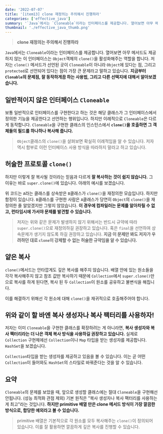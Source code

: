 ```yaml
---
date: '2022-07-07'
title: '[item13] clone 재정의는 주의해서 진행하라'
categories: ['effective_java']
summary: '`Java`에서는 `Cloneable`이라는 인터페이스를 제공합니다. 열어보면 아무 메서드도 제공하지 않는 이 인터페이스는 `Object`객체의 `clone()`을 활성화해주는 역할을 합니다.'
thumbnail: './effective_java_thumb.png'
---
```


> **clone 재정의는 주의해서 진행하라**

`Java`에서는 `Cloneable`이라는 인터페이스를 제공합니다. 열어보면 아무 메서드도 제공하지 않는 이 인터페이스는 `Object`객체의 `clone()`을 활성화해주는 역할을 합니다. 저자는 `clone()` 메서드가 선언된 곳이 `Cloneable`이 아니라 `Object`에 있다는 점, 그리고 `protected`로 선언되어 있다는 점이 가장 큰 문제라고 말하고 있습니다. **지금부터 `Clonable`의 문제점, 잘 동작하게끔 하는 사용법, 그리고 다른 선택지에 대해서 알아보겠습니다.**

## 일반적이지 않은 인터페이스 `Cloneable`
보통 일반적으로 인터페이스를 구현한다고 하는 것은 해당 클래스가 그 인터페이스에서 정의한 기능을 제공한다고 선언하는 행위입니다. 하지만 이례적으로 `Cloneable`은 다르게 동작합니다. `Cloneable`을 구현한 클래스의 인스턴스에서 **`clone()`을 호출하면 그 객체들의 필드를 하나하나 복사해 줍니다.**

> `Object`클래스의 `clone()`을 살펴보면 확실히 이례적임을 알 수 있습니다. 저자 역시 함부로 이런 인터페이스 사용 방식을 따라하지 말라고 하고 있습니다.

## 허술한 프로토콜 `clone()`
하지만 이렇게 잘 복사될 것이라는 믿음과 다르게 **잘 복사하는 것이 쉽지 않습니다.** 그 이유는 바로 `super.clone()`에 있습니다. 아래의 예시를 보겠습니다.

<script src="https://gist.github.com/gusah009/2456f65f9168b6fffcb262e315afe07a.js"></script>

<script src="https://gist.github.com/gusah009/4e21a16344ef4c6fec07c6d94d3cb497.js"></script>

위 코드는 `A`라는 클래스를 상속받은 `B`클래스가 `clone()`을 재정의한 모습입니다. 하지만 함정이 있습니다. `B`클래스를 구현한 사람은 `A`클래스가 당연히 `Object`의 `clone()`을 재정의한 줄 알았겠지만 그렇지 않았습니다. **이 경우에 컴파일러는 문제를 알아차릴 수 없고, 런타임시에 가서야 문제를 발견할 수 있습니다.**

> 저자는 위와 같은 문제가 발생하지 않기 위해서는 반드시 규약에 따라 `super.clone()`으로 재정의하길 권장하고 있습니다. 혹은 `final`을 선언하여 상속문제가 생기지 않도록 하길 권장하고 있습니다. **지금 이 문제만 봐도 저자가 우려하던 대로 `clone`이 강제할 수 없는 허술한 규약임을 알 수 있습니다.**

## 얕은 복사
`clone()`메서드는 안타깝게도 깊은 복사를 해주지 않습니다. 배열 안에 있는 원소들을 각각 복사해주지 않고 참조 값만 복사하기 때문에 `Collection`에서 `super.clone()`만으로 복사를 하게 된다면, 복사 된 두 `Collection`이 원소를 공유하고 불변식을 해칩니다.

이를 해결하기 위해선 각 원소에 대해 `clone()`을 재귀적으로 호출해주어야 합니다.

## 위와 같이 할 바엔 복사 생성자나 복사 팩터리를 사용하자!
저자는 이미 `Cloneable`을 구현한 클래스를 확장하려는 게 아니라면, **복사 생성자와 복사 팩터리라는 더 나은 객체 복사 방식을 사용하길 권장하고 있습니다.** 실제로 `Collection` 구현체에선 `Collection`이나 `Map` 타입을 받는 생성자를 제공합니다. `HashSet`을 보겠습니다.

<script src="https://gist.github.com/gusah009/f37bccda6a761f0011ce2ca149c84adc.js"></script>

`Collection`타입을 받는 생성자를 제공하고 있음을 볼 수 있습니다. 이는 곧 어떤 `Collection`이 들어와도 `HashSet`의 스타일로 바꿔준다는 것을 알 수 있습니다.

## 요약
`Cloneable`의 문제를 보았을 때, 앞으로 생성할 클래스에는 절대 `Cloneable`을 구현해선 안됩니다. (성능 최적화 관점 제외) 기본 원칙은 "복사 생성자나 복사 팩터리를 사용하는게 최고"라는 것입니다. **하지만 primitive 배열 만은 clone 메서드 방식이 가장 깔끔한 방식으로, 합당한 예외라고 볼 수 있습니다.**

> primitive 배열은 기본적으로 각 원소를 모두 복사해주는 `clone()`이 정의되어 있습니다. 이를 잘 활용하면 깔끔하게 깊은 복사를 진행할 수 있습니다.